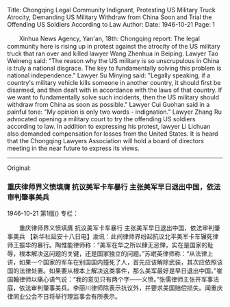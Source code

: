 Title: Chongqing Legal Community Indignant, Protesting US Military Truck Atrocity, Demanding US Military Withdraw from China Soon and Trial the Offending US Soldiers According to Law
Author:
Date: 1946-10-21
Page: 1

　　Xinhua News Agency, Yan'an, 18th: Chongqing report: The legal community here is rising up in protest against the atrocity of the US military truck that ran over and killed lawyer Wang Zhenhua in Beiping. Lawyer Tao Weineng said: "The reason why the US military is so unscrupulous in China is truly a national disgrace. The key to fundamentally solving this problem is national independence." Lawyer Su Minying said: "Legally speaking, if a country's military vehicle kills someone in another country, it should first be disarmed, and then dealt with in accordance with the laws of that country. If we want to fundamentally solve such incidents, then the US military should withdraw from China as soon as possible." Lawyer Cui Guohan said in a painful tone: "My opinion is only two words - indignation." Lawyer Zhang Ru advocated opening a military court to try the offending US soldiers according to law. In addition to expressing his protest, lawyer Li Lichuan also demanded compensation for losses from the United States. It is heard that the Chongqing Lawyers Association will hold a board of directors meeting in the near future to express its views.



<hr /> 

Original: 


### 重庆律师界义愤填膺  抗议美军卡车暴行  主张美军早日退出中国，依法审判肇事美兵

1946-10-21
第1版()
专栏：

　　重庆律师界义愤填膺
    抗议美军卡车暴行
    主张美军早日退出中国，依法审判肇事美兵
    【新华社延安十八日电】渝讯：此间律师界纷起抗议北平美军卡车辗死律师王振华的暴行。陶惟能律师称：“美军在华之所以肆无忌惮，实在是国家的耻辱，根本解决这问题的关键，还是国家独立的问题。”苏岷英律师称：“从法律上讲，如果一个国家的军车在别国国内撞死了人，首先应该解除武装，其次应依照该国的法律处置。如果要从根本上解决这类事件，那么美军最好是早日退出中国。”崔国翰律师以痛心语气说：“我的意见只有两个字——义愤。”张儒律师主张开军事法庭，依法审判肇事美兵。李丽川律师除表示抗议外，并要求美国赔偿损失。闻重庆律同业公会不日将举行理监事会有所表示。
